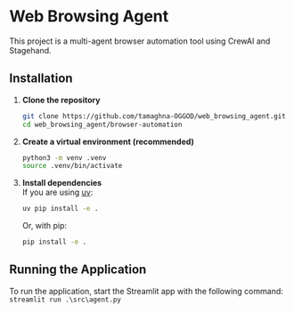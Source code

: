 # Web Browsing Agent

This project is a multi-agent browser automation tool using CrewAI and Stagehand.

## Installation

1. **Clone the repository**  
   ```bash
   git clone https://github.com/tamaghna-OGGOD/web_browsing_agent.git
   cd web_browsing_agent/browser-automation
   ```

2. **Create a virtual environment (recommended)**  
   ```bash
   python3 -m venv .venv
   source .venv/bin/activate
   ```

3. **Install dependencies**  
   If you are using [uv](https://github.com/astral-sh/uv):
   ```bash
   uv pip install -e .
   ```
   Or, with pip:
   ```bash
   pip install -e .
   ```

## Running the Application

To run the application, start the Streamlit app with the following command:
`streamlit run .\src\agent.py`